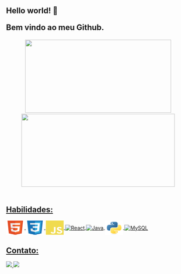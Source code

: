 <h2>Hello world! 👋
 
<br>
   
Bem vindo ao meu Github.</h2>

<div align="center">
   <a href="https://github.com/hitalojacome/">
   <img width="400em" height="200" src="https://github-readme-stats.vercel.app/api?username=hitalojacome&theme=tokyonight&hide_border=false&include_all_commits=false&count_private=true"/>
   <img width="420em" height="200" src="https://github-readme-stats.vercel.app/api/top-langs/?username=hitalojacome&theme=tokyonight&hide_border=false&include_all_commits=false&count_private=true&layout=compact" />
</div>
 
 <br>
   
<h2>Habilidades:</h2>

<div style="display: inline_block">
  <img align="center" alt="HTML" height="40" width="50" title="HTML" src="https://raw.githubusercontent.com/devicons/devicon/master/icons/html5/html5-original.svg">
  <img align="center" alt="CSS" height="40" width="50" title="CSS" src="https://raw.githubusercontent.com/devicons/devicon/master/icons/css3/css3-original.svg">
  <img align="center" alt="JavaScript" height="40" width="50" title="JavaScript" src="https://raw.githubusercontent.com/devicons/devicon/master/icons/javascript/javascript-plain.svg">
  <img align="center" alt="React" height="40" width="50" title="React" src="https://cdn.jsdelivr.net/gh/devicons/devicon/icons/react/react-original.svg">
  <img align="center" alt="Java" height="40" width="50" title="Java" src="https://cdn.jsdelivr.net/gh/devicons/devicon/icons/java/java-original-wordmark.svg">
  <img align="center" alt="Python" height="40" width="50" title="Python" src="https://raw.githubusercontent.com/devicons/devicon/master/icons/python/python-original.svg">
  <img align="center" alt="MySQL" height="60" width="60" title="MySQL" src="https://cdn.jsdelivr.net/gh/devicons/devicon/icons/mysql/mysql-original-wordmark.svg"">
</div>
      
 <h2>Contato:</h2> 
<div>
  <a href="mailto:jacomehitalo@gmail.com">
      <img src="https://img.shields.io/badge/Gmail-D14836?style=for-the-badge&logo=gmail&logoColor=white">
  </a>
  <a href="https://www.linkedin.com/in/hitalo-jacome-de-freitas-51ba1523b/" target="_blank">
      <img src="https://img.shields.io/badge/LinkedIn-0077B5?style=for-the-badge&logo=linkedin&logoColor=white">
  </a>
</div>     
 

